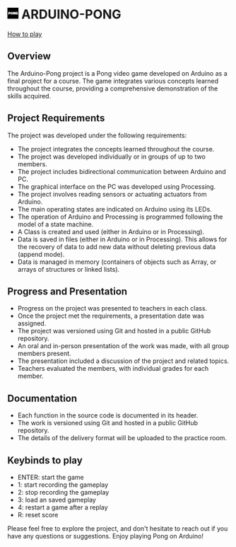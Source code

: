 # <img src="https://github.com/MatyAlts/pong-arduino/blob/main/icon.png" width="25" title="hover text"> ARDUINO-PONG

[How to play](#keybinds-to-play)

## Overview
The Arduino-Pong project is a Pong video game developed on Arduino as a final project for a course. The game integrates various concepts learned throughout the course, providing a comprehensive demonstration of the skills acquired.

## Project Requirements
The project was developed under the following requirements:

- The project integrates the concepts learned throughout the course.
- The project was developed individually or in groups of up to two members.
- The project includes bidirectional communication between Arduino and PC.
- The graphical interface on the PC was developed using Processing.
- The project involves reading sensors or actuating actuators from Arduino.
- The main operating states are indicated on Arduino using its LEDs.
- The operation of Arduino and Processing is programmed following the model of a state machine.
- A Class is created and used (either in Arduino or in Processing).
- Data is saved in files (either in Arduino or in Processing). This allows for the recovery of data to add new data without deleting previous data (append mode).
- Data is managed in memory (containers of objects such as Array, or arrays of structures or linked lists).

## Progress and Presentation
- Progress on the project was presented to teachers in each class.
- Once the project met the requirements, a presentation date was assigned.
- The project was versioned using Git and hosted in a public GitHub repository.
- An oral and in-person presentation of the work was made, with all group members present.
- The presentation included a discussion of the project and related topics.
- Teachers evaluated the members, with individual grades for each member.

## Documentation
- Each function in the source code is documented in its header.
- The work is versioned using Git and hosted in a public GitHub repository.
- The details of the delivery format will be uploaded to the practice room.

## Keybinds to play
- ENTER: start the game
- 1: start recording the gameplay
- 2: stop recording the gameplay
- 3: load an saved gameplay
- 4: restart a game after a replay
- R: reset score
  
Please feel free to explore the project, and don't hesitate to reach out if you have any questions or suggestions. Enjoy playing Pong on Arduino!
